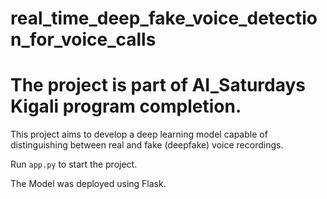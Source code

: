 # real_time_deep_fake_voice_detection_for_voice_calls

# The project is part of AI_Saturdays Kigali program completion.

This project aims to develop a deep learning model capable of distinguishing between real and fake (deepfake) voice recordings.

Run `app.py` to start the project.

The Model was deployed using Flask.

